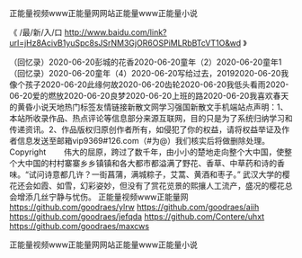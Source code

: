 
正能量视频www正能量网网站正能量www正能量小说




《 /最/新/入/口  http://www.baidu.com/link?url=jHz8AcivB1yuSpc8sJSrNM3GjOR6OSPiMLRbBTcVT1O&wd 》




（回忆录）2020-06-20彭城的花香2020-06-20童年（2）2020-06-20童年1（回忆录）2020-06-20童年（4）2020-06-20写给过去，20192020-06-20我像个孩子2020-06-20此缘何故2020-06-20齿轮2020-06-20我低头看雨2020-06-20爱的燃放2020-06-20良梦2020-06-20上班的路2020-06-20我喜欢春天的黄昏小说天地热门标签友情链接新散文网学习强国新散文手机端站点声明：1、本站所收录作品、热点评论等信息部分来源互联网，目的只是为了系统归纳学习和传递资讯。2、作品版权归原创作者所有，如侵犯了你的权益，请将权益举证及作者信息发送至邮箱vip9369#126.com（#为@）我们核实后将做删除处理。Copyright
　　伟大的屈原，跨过了数千年，由小小的楚地走向整个大中国，使整个大中国的村村寨寨乡乡镇镇和各大都市都溢满了野花、香草、中草药和诗的香味。“试问诗意都几许？一街菖蒲，满城粽子，艾蒿、黄酒和枣子。”
武汉大学的樱花还会如霞、如雪，幻彩姿妙，但没有了赏花览景的熙攘人工流产，盛况的樱花总会增添几丝宁静与忧伤。
正能量视频www正能量网
https://github.com/goodraes/ylrw
https://github.com/goodraes/aiih
https://github.com/goodraes/jefqda
https://github.com/Contere/uhxt
https://github.com/goodraes/maxcws





正能量视频www正能量网网站正能量www正能量小说
